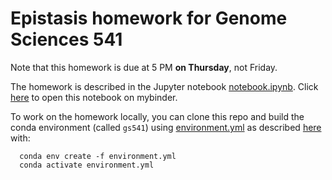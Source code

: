 # Epistasis homework for Genome Sciences 541

Note that this homework is due at 5 PM **on Thursday**, not Friday.

The homework is described in the Jupyter notebook [notebook.ipynb](notebook.ipynb).
Click [here](https://mybinder.org/v2/gh/jbloom/GS541_epistasis_homework/master?filepath=notebook.ipynb) to open this notebook on mybinder.

To work on the homework locally, you can clone this repo and build the conda environment (called `gs541`) using [environment.yml](environment.yml) as described [here](https://docs.conda.io/projects/conda/en/latest/user-guide/tasks/manage-environments.html#creating-an-environment-from-an-environment-yml-file) with:

      conda env create -f environment.yml
      conda activate environment.yml

